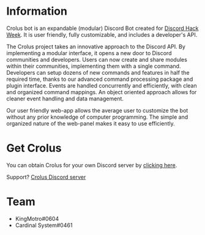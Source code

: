 # Information
Crolus bot is an expandable (modular) Discord Bot created for [Discord Hack Week](https://blog.discordapp.com/discord-community-hack-week-build-and-create-alongside-us-6b2a7b7bba33?gi=3b42d82a0608). It is user friendly, fully customizable, and includes a developer's API.

The Crolus project takes an innovative approach to the Discord API. By implementing a modular interface, it opens a new door to Discord communities and developers. Users can now create and share modules within their communities, implementing them with a single command. Developers can setup dozens of new commands and features in half the required time, thanks to our advanced command processing package and plugin interface. Events are handled concurrently and efficiently, with clean and organized command mappings. An object oriented approach allows for cleaner event handling and data management.

Our user friendly web-app allows the average user to customize the bot without any prior knowledge of computer programming. The simple and organized nature of the web-panel makes it easy to use efficiently.

# Get Crolus
You can obtain Crolus for your own Discord server by [clicking here](https://discordapp.com/api/oauth2/authorize?client_id=592265882248675360&permissions=0&scope=bot).

Support? [Crolus Discord server](https://discord.gg/3zunh3F)
# Team
- KingMotro#0604
- Cardinal System#0461

